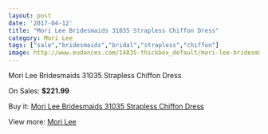 ```yaml
---
layout: post
date: '2017-04-12'
title: "Mori Lee Bridesmaids 31035 Strapless Chiffon Dress"
category: Mori Lee
tags: ["sale","bridesmaids","bridal","strapless","chiffon"]
image: http://www.eudances.com/14835-thickbox_default/mori-lee-bridesmaids-31035-strapless-chiffon-dress.jpg
---
```

Mori Lee Bridesmaids 31035 Strapless Chiffon Dress

On Sales: **$221.99**
<a href="https://www.eudances.com/en/mori-lee/4423-mori-lee-bridesmaids-31035-strapless-chiffon-dress.html"><amp-img layout="responsive" width="600" height="600" src="//www.eudances.com/14835-thickbox_default/mori-lee-bridesmaids-31035-strapless-chiffon-dress.jpg" alt="Mori Lee Bridesmaids 31035 Strapless Chiffon Dress 0" /></a>
<a href="https://www.eudances.com/en/mori-lee/4423-mori-lee-bridesmaids-31035-strapless-chiffon-dress.html"><amp-img layout="responsive" width="600" height="600" src="//www.eudances.com/14839-thickbox_default/mori-lee-bridesmaids-31035-strapless-chiffon-dress.jpg" alt="Mori Lee Bridesmaids 31035 Strapless Chiffon Dress 1" /></a>
<a href="https://www.eudances.com/en/mori-lee/4423-mori-lee-bridesmaids-31035-strapless-chiffon-dress.html"><amp-img layout="responsive" width="600" height="600" src="//www.eudances.com/14838-thickbox_default/mori-lee-bridesmaids-31035-strapless-chiffon-dress.jpg" alt="Mori Lee Bridesmaids 31035 Strapless Chiffon Dress 2" /></a>
<a href="https://www.eudances.com/en/mori-lee/4423-mori-lee-bridesmaids-31035-strapless-chiffon-dress.html"><amp-img layout="responsive" width="600" height="600" src="//www.eudances.com/14837-thickbox_default/mori-lee-bridesmaids-31035-strapless-chiffon-dress.jpg" alt="Mori Lee Bridesmaids 31035 Strapless Chiffon Dress 3" /></a>
<a href="https://www.eudances.com/en/mori-lee/4423-mori-lee-bridesmaids-31035-strapless-chiffon-dress.html"><amp-img layout="responsive" width="600" height="600" src="//www.eudances.com/14836-thickbox_default/mori-lee-bridesmaids-31035-strapless-chiffon-dress.jpg" alt="Mori Lee Bridesmaids 31035 Strapless Chiffon Dress 4" /></a>

Buy it: [Mori Lee Bridesmaids 31035 Strapless Chiffon Dress](https://www.eudances.com/en/mori-lee/4423-mori-lee-bridesmaids-31035-strapless-chiffon-dress.html "Mori Lee Bridesmaids 31035 Strapless Chiffon Dress")

View more: [Mori Lee](https://www.eudances.com/en/65-mori-lee "Mori Lee")